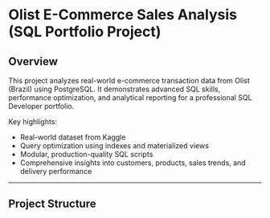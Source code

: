 # Olist E-Commerce Sales Analysis (SQL Portfolio Project)

## Overview

This project analyzes real-world e-commerce transaction data from Olist (Brazil) using PostgreSQL. It demonstrates advanced SQL skills, performance optimization, and analytical reporting for a professional SQL Developer portfolio.

Key highlights:
- Real-world dataset from Kaggle
- Query optimization using indexes and materialized views
- Modular, production-quality SQL scripts
- Comprehensive insights into customers, products, sales trends, and delivery performance

---

## Project Structure
